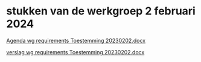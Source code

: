 # stukken van de werkgroep 2 februari 2024

[Agenda wg requirements Toestemming 20230202.docx](https://github.com/minvws/generiekefuncties-toestemming/files/14665887/Agenda.wg.requirements.Toestemming.20230202.docx)

[verslag wg requirements Toestemming 20230202.docx](https://github.com/minvws/generiekefuncties-toestemming/files/14665886/verslag.wg.requirements.Toestemming.20230202.docx)
